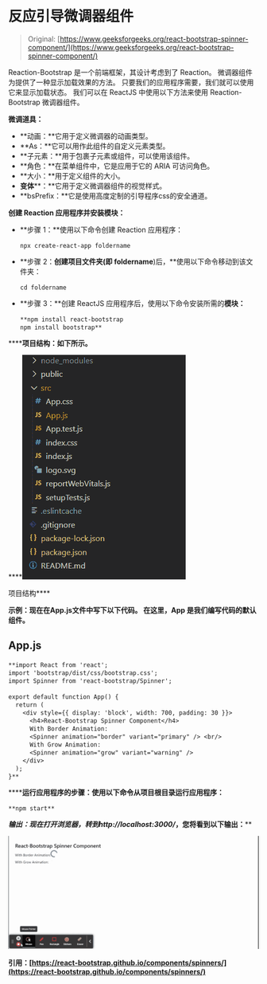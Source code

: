 # 反应引导微调器组件

> Original: [https://www.geeksforgeeks.org/react-bootstrap-spinner-component/](https://www.geeksforgeeks.org/react-bootstrap-spinner-component/)

Reaction-Bootstrap 是一个前端框架，其设计考虑到了 Reaction。 微调器组件为提供了一种显示加载效果的方法。 只要我们的应用程序需要，我们就可以使用它来显示加载状态。 我们可以在 ReactJS 中使用以下方法来使用 Reaction-Bootstrap 微调器组件。

**微调道具：**

*   **动画：**它用于定义微调器的动画类型。
*   **As：**它可以用作此组件的自定义元素类型。
*   **子元素：**用于包裹子元素或组件，可以使用该组件。
*   **角色：**在菜单组件中，它是应用于它的 ARIA 可访问角色。
*   **大小：**用于定义组件的大小。
*   **变体****：**它用于定义微调器组件的视觉样式。
*   **bsPrefix：**它是使用高度定制的引导程序css的安全通道。

**创建 Reaction 应用程序并安装模块：**

*   **步骤 1：**使用以下命令创建 Reaction 应用程序：

    ```
    npx create-react-app foldername
    ```

*   **步骤 2：**创建项目文件夹(即 foldername**)后，**使用以下命令移动到该文件夹：

    ```
    cd foldername
    ```

*   **步骤 3：**创建 ReactJS 应用程序后，使用以下命令安装所需的****模块：****

    ```
    **npm install react-bootstrap 
    npm install bootstrap**
    ```

******项目结构：**如下所示。****

****![](img/f04ae0d8b722a9fff0bd9bd138b29c23.png)

项目结构**** 

******示例：**现在在**App.js**文件中写下以下代码。 在这里，App 是我们编写代码的默认组件。****

## ****App.js****

```
**import React from 'react';
import 'bootstrap/dist/css/bootstrap.css';
import Spinner from 'react-bootstrap/Spinner';

export default function App() {
  return (
    <div style={{ display: 'block', width: 700, padding: 30 }}>
      <h4>React-Bootstrap Spinner Component</h4>
      With Border Animation: 
      <Spinner animation="border" variant="primary" /> <br/>
      With Grow Animation:
      <Spinner animation="grow" variant="warning" />
    </div>
  );
}**
```

******运行应用程序的步骤：**使用以下命令从项目根目录运行应用程序：****

```
**npm start**
```

******输出：**现在打开浏览器，转到***http://localhost:3000/***，您将看到以下输出：****

****![](img/b327a3eca0dcb157fd612f1ce2350905.png)****

******引用：**[https://react-bootstrap.github.io/components/spinners/](https://react-bootstrap.github.io/components/spinners/)****